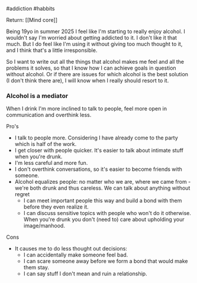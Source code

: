 #addiction #habbits

Return: [[Mind core]]

<p>Being 19yo in summer 2025 I feel like I'm starting to really enjoy alcohol. I wouldn't say I'm worried about getting addicted to it. I don't like it that much. But I do feel like I'm using it without giving too much thought to it, and I think that's a little irresponsible.</p> 
<p>So I want to write out all the things that alcohol makes me feel and all the problems it solves, so that I know how I can achieve goals in question without alcohol. Or if there are issues for which alcohol is the best solution (I don't think there are), I will know when I really should resort to it.</p>

<h3>Alcohol is a mediator</h3>

When I drink I'm more inclined to talk to people, feel more open in communication and overthink less.

Pro's
- I talk to people more. Considering I have already come to the party which is half of the work.
- I get closer with people quicker. It's easier to talk about intimate stuff when you're drunk.
- I'm less careful and more fun.
- I don't overthink conversations, so it's easier to become friends with someone.
- Alcohol equalizes people: no matter who we are, where we came from - we're both drunk and thus careless. We can talk about anything without regret
	- I can meet important people this way and build a bond with them before they even realize it.
	- I can discuss sensitive topics with people who won't do it otherwise. When you're drunk you don't (need to) care about upholding your image/manhood.

Cons
- It causes me to do less thought out decisions:  
	- I can accidentally make someone feel bad.
	- I can scare someone away before we form a bond that would make them stay.
	- I can say stuff I don't mean and ruin a relationship.